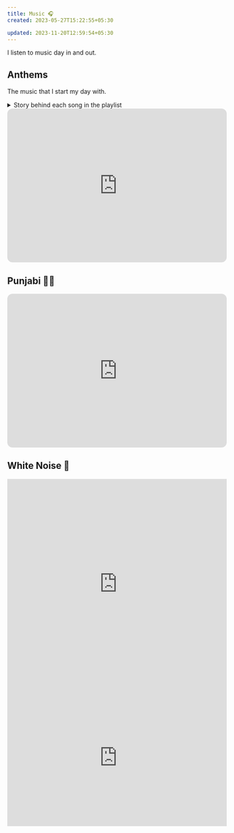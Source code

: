 ```yaml
---
title: Music 🎧
created: 2023-05-27T15:22:55+05:30

updated: 2023-11-20T12:59:54+05:30
---
```

I listen to music day in and out.


## Anthems

The music that I start my day with.

<details>
  <summary>Story behind each song in the playlist</summary>
  
  **Harder, Better, Faster, Stronger**
-_Daft Punk_

Simple, powerful lyrics. Helps me center in the morning. Focus on working harder. Better the day before, quickly churning out more and more work, and following all these will make me strong. This song just pumps up energy in me.


**Jogi**
-_Panjabi MC_

Most energetic song I have heard. There are people hyping in the background + Punjabi beats, abs perfect song. Again, a pumper for energy.



**Jiggle Jiggle**
-_Louis Theroux_

I love Louis Theroux. Plus I like this song. This is where I am in my journey right now. My money jiggle jiggle at the moment, but I would like for it to wiggle wiggle. It is a rap but a moral one, you don't come across such songs daily. The way Louis denied using the word bit*h in the song, speaks a lot to me about him. I like him and the song. Here is Louis explaining the song,

<iframe width="560" height="315" src="https://www.youtube.com/embed/w37PVdQr5Ak" title="YouTube video player" frameborder="0" allow="accelerometer; autoplay; clipboard-write; encrypted-media; gyroscope; picture-in-picture; web-share" allowfullscreen></iframe>

**Imagine**
-_John Lennon_

Imagine is my all time favourite. Human civilisation has created divide between each other using boundaries, religions, what if these constructs didn't exist. This song opens up my imaginative thinking, and make me a better human. One unified planet, no difference between one human to the other. 💕

**The Banjo Beat**
-_Hayasa G_

A song which pumps up more energy into me. I need energy boosters at the start of the day, so that I can keep on going through the day. This is one of them.

**Stronger**
-_Kanye West_

More like a remix version of my first anthem, Harder, Better, Faster, Stronger. I like the beats. I just like the sound of this song. I don't really care much about the rap part by Ye.

**Still D.R.E**
-_Snoop Dogg_

This is a classic song played in a lot of EDM concerts, this song just brings more energy as I like the beat. Rap is not as per my taste, it is just the music that I love.


**I've Grown**
-_Sofasound_

This is a slow song, the only one, just after pumping up so much energy into my mind, I like to bring it down a notch so that I can sustain the booster I got from the other songs preceding this one. It is a nice soft song. Again I don't know the lyrics of this one. I listen this just for the music.



</details>



<iframe style="border-radius:12px" src="https://open.spotify.com/embed/playlist/1rlyg0ha1nYWOnHWvIyyh2?utm_source=generator&theme=0" width="100%" height="352" frameBorder="0" allowfullscreen="" allow="autoplay; clipboard-write; encrypted-media; fullscreen; picture-in-picture" loading="lazy"></iframe>


## Punjabi 🕺🏻

<iframe style="border-radius:12px" src="https://open.spotify.com/embed/playlist/3B9ATjy2oQQsNdcyDR59UY?utm_source=generator" width="100%" height="352" frameBorder="0" allowfullscreen="" allow="autoplay; clipboard-write; encrypted-media; fullscreen; picture-in-picture" loading="lazy"></iframe>

## White Noise 🤍


<iframe width="100%" height="480" src="https://www.youtube.com/embed/0QKdqm5TX6c" title="YouTube video player" frameborder="0" allow="accelerometer; autoplay; clipboard-write; encrypted-media; gyroscope; picture-in-picture; web-share" allowfullscreen></iframe>

<iframe  height="315" width="100%" src="https://www.youtube.com/embed/QkTIrTkrupc?si=qwfTl0r4MFTC94Y0" title="YouTube video player" frameborder="0" allow="accelerometer; autoplay; clipboard-write; encrypted-media; gyroscope; picture-in-picture; web-share" allowfullscreen></iframe>
